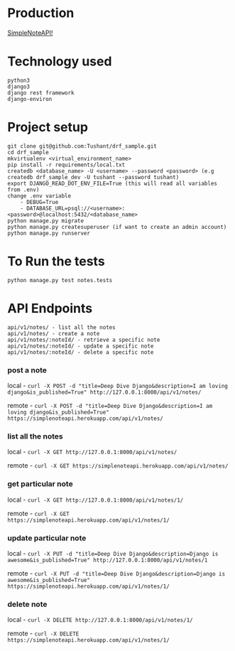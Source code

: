 # Production
[SimpleNoteAPI!](https://simplenoteapi.herokuapp.com/api/v1/notes/)

# Technology used

    python3
    django3
    django rest framework
    django-environ

# Project setup

    git clone git@github.com:Tushant/drf_sample.git
    cd drf_sample
    mkvirtualenv <virtual_environment_name>
    pip install -r requirements/local.txt
    createdb <database_name> -U <username> --password <password> (e.g createdb drf_sample_dev -U tushant --password tushant)
    export DJANGO_READ_DOT_ENV_FILE=True (this will read all variables from .env)
    change .env variable
        - DEBUG=True
        - DATABASE_URL=psql://<username>:<password>@localhost:5432/<database_name>
    python manage.py migrate
    python manage.py createsuperuser (if want to create an admin account)
    python manage.py runserver

# To Run the tests

`python manage.py test notes.tests`

# API Endpoints

    api/v1/notes/ - list all the notes
    api/v1/notes/ - create a note
    api/v1/notes/:noteId/ - retrieve a specific note
    api/v1/notes/:noteId/ - update a specific note
    api/v1/notes/:noteId/ - delete a specific note

### post a note

local - ` curl -X POST -d "title=Deep Dive Django&description=I am loving django&is_published=True" http://127.0.0.1:8000/api/v1/notes/ `

remote - ` curl -X POST -d "title=Deep Dive Django&description=I am loving django&is_published=True" https://simplenoteapi.herokuapp.com/api/v1/notes/ `

### list all the notes

local - ` curl -X GET http://127.0.0.1:8000/api/v1/notes/ `

remote - `curl -X GET https://simplenoteapi.herokuapp.com/api/v1/notes/`


### get particular note

local - ` curl -X GET http://127.0.0.1:8000/api/v1/notes/1/ `

remote - `curl -X GET https://simplenoteapi.herokuapp.com/api/v1/notes/1/`


### update particular note

local - ` curl -X PUT -d "title=Deep Dive Django&description=Django is awesome&is_published=True" http://127.0.0.1:8000/api/v1/notes/1 `

remote - ` curl -X PUT -d "title=Deep Dive Django&description=Django is awesome&is_published=True" https://simplenoteapi.herokuapp.com/api/v1/notes/1/ `

### delete note

local - ` curl -X DELETE http://127.0.0.1:8000/api/v1/notes/1/ `

remote - ` curl -X DELETE https://simplenoteapi.herokuapp.com/api/v1/notes/1/ `

